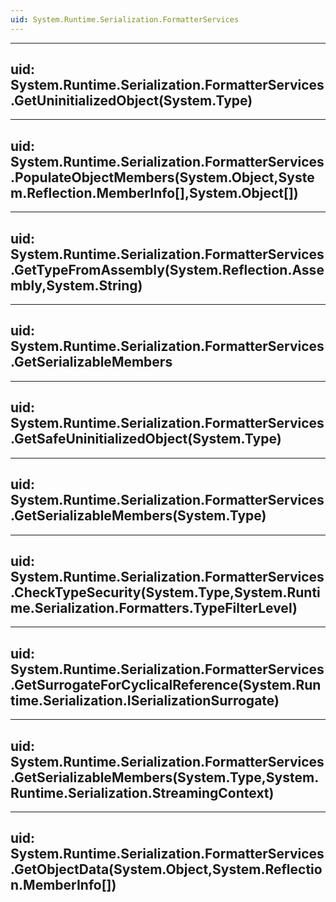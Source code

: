 ```yaml
---
uid: System.Runtime.Serialization.FormatterServices
---
```


---
uid: System.Runtime.Serialization.FormatterServices.GetUninitializedObject(System.Type)
---

---
uid: System.Runtime.Serialization.FormatterServices.PopulateObjectMembers(System.Object,System.Reflection.MemberInfo[],System.Object[])
---

---
uid: System.Runtime.Serialization.FormatterServices.GetTypeFromAssembly(System.Reflection.Assembly,System.String)
---

---
uid: System.Runtime.Serialization.FormatterServices.GetSerializableMembers
---

---
uid: System.Runtime.Serialization.FormatterServices.GetSafeUninitializedObject(System.Type)
---

---
uid: System.Runtime.Serialization.FormatterServices.GetSerializableMembers(System.Type)
---

---
uid: System.Runtime.Serialization.FormatterServices.CheckTypeSecurity(System.Type,System.Runtime.Serialization.Formatters.TypeFilterLevel)
---

---
uid: System.Runtime.Serialization.FormatterServices.GetSurrogateForCyclicalReference(System.Runtime.Serialization.ISerializationSurrogate)
---

---
uid: System.Runtime.Serialization.FormatterServices.GetSerializableMembers(System.Type,System.Runtime.Serialization.StreamingContext)
---

---
uid: System.Runtime.Serialization.FormatterServices.GetObjectData(System.Object,System.Reflection.MemberInfo[])
---

